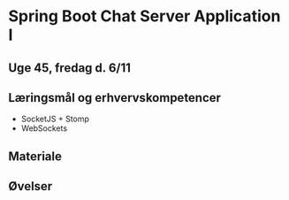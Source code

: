 <!-- JS use if these pages are used as githubpages. can be deleted if used elsewhere -->
<script src="https://code.jquery.com/jquery-3.2.1.min.js"></script>
<script src="script.js"></script>

# Spring Boot Chat Server Application I

## Uge 45, fredag d. 6/11

## Læringsmål og erhvervskompetencer
* SocketJS + Stomp
* WebSockets

## Materiale


## Øvelser


